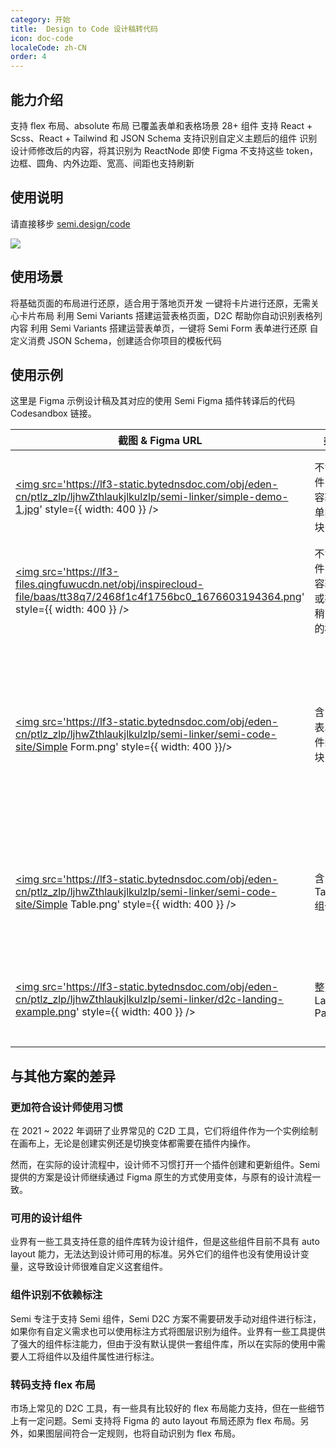 ```yaml
---
category: 开始
title:  Design to Code 设计稿转代码
icon: doc-code
localeCode: zh-CN
order: 4
---
```


## 能力介绍

<div>
    <Row gutter={[20, 20]}>
        <Col span={8}>
            <FeatureCard title='基础 UI 还原' >
                支持 flex 布局、absolute 布局
            </FeatureCard>
        </Col>
        <Col span={8}>
            <FeatureCard title='Semi 组件识别' >
                已覆盖表单和表格场景 28+ 组件
            </FeatureCard>
        </Col>
        <Col span={8}>
            <FeatureCard title='支持输出不同技术栈代码' >
                支持 React + Scss、React + Tailwind 和 JSON Schema
            </FeatureCard>
        </Col>
    </Row>
    <Row gutter={[20, 20]}>
        <Col span={8}>
            <FeatureCard title='支持识别其他主题组件' >
                支持识别自定义主题后的组件
            </FeatureCard>
        </Col>
        <Col span={8}>
            <FeatureCard title='嵌套组件和自定义内容识别' >
                识别设计师修改后的内容，将其识别为 ReactNode
            </FeatureCard>
        </Col>
        <Col span={8}>
            <FeatureCard title='支持刷新组件圆角、间距' >
                即使 Figma 不支持这些 token，边框、圆角、内外边距、宽高、间距也支持刷新
            </FeatureCard>
        </Col>
    </Row>
</div>

## 使用说明

请直接移步 <a href="https://semi.design/code" target="_blank">semi.design/code</a>

![](https://lf3-files.qingfuwucdn.net/obj/inspirecloud-file/baas/tt38q7/82069cd816533f91_1676604095341.png)

## 使用场景

<div>
    <Row gutter={[20, 20]}>
        <Col span={8}>
            <FeatureCard title='基础页面转码' >
                将基础页面的布局进行还原，适合用于落地页开发
            </FeatureCard>
        </Col>
        <Col span={8}>
            <FeatureCard title='卡片转码' >
                一键将卡片进行还原，无需关心卡片布局
            </FeatureCard>
        </Col>
        <Col span={8}>
            <FeatureCard title='表格页转码' >
                利用 Semi Variants 搭建运营表格页面，D2C 帮助你自动识别表格列内容
            </FeatureCard>
        </Col>
    </Row>
    <Row gutter={[20, 20]}>
        <Col span={8}>
            <FeatureCard title='表单页转码' >
                利用 Semi Variants 搭建运营表单页，一键将 Semi Form 表单进行还原
            </FeatureCard>
        </Col>
        <Col span={8}>
            <FeatureCard title='消费中间产物' >
                自定义消费 JSON Schema，创建适合你项目的模板代码
            </FeatureCard>
        </Col>
        <Col span={8}>
            <FeatureCard />
        </Col>
    </Row>
</div>

## 使用示例

这里是 Figma 示例设计稿及其对应的使用 Semi Figma 插件转译后的代码 Codesandbox 链接。  

| 截图 & Figma URL                                                                                                                                                                                                                                                                                                                               | 类型                                | 说明                                                | Codesandbox                                                                                  |
|------------------------------------------------------------------------------------------------------------------------------------------------------------------------------------------------------------------------------------------------------------------------------------------------------------------------------------------------|-----------------------------------|---------------------------------------------------|----------------------------------------------------------------------------------------------|
| <a href='https://www.figma.com/file/TlLeWouyImYUexTmhdLiIn/D2C-Getting-Start-Demo?node-id=5%3A2092' target="_blank" rel="noreferrer noopener"><img src='https://lf3-static.bytednsdoc.com/obj/eden-cn/ptlz_zlp/ljhwZthlaukjlkulzlp/semi-linker/simple-demo-1.jpg' style={{ width:  400 }} /></a>                                               | 不含组件，内容较简单的模块           | 可用于快速还原布局及内容                            | <a href='https://codesandbox.io/s/w1z9yx' target="_blank" rel="noreferrer noopener">Link</a> |
| <a href='https://www.figma.com/file/TlLeWouyImYUexTmhdLiIn/D2C-Getting-Start-Demo?node-id=1%3A275' target="_blank" rel="noreferrer noopener"><img src='https://lf3-files.qingfuwucdn.net/obj/inspirecloud-file/baas/tt38q7/2468f1c4f1756bc0_1676603194364.png' style={{ width:  400 }} /></a>                                                  | 不含组件，内容较多或布局稍复杂的模块 | 可用于快速还原布局及内容                            | <a href='https://codesandbox.io/s/905ncn' target="_blank" rel="noreferrer noopener">Link</a> |
| <a href='https://www.figma.com/file/TlLeWouyImYUexTmhdLiIn/D2C-Getting-Start-Demo%EF%BC%88Figma-Community%EF%BC%89?node-id=419%3A90854&t=PMnGQ3VQIoGQZZPl-4' target="_blank"><img src='https://lf3-static.bytednsdoc.com/obj/eden-cn/ptlz_zlp/ljhwZthlaukjlkulzlp/semi-linker/semi-code-site/Simple Form.png' style={{ width:  400 }}/></a>    | 含 Semi 表单组件的模块              | 可用于快速还原布局及内容，并识别出 Semi 组件的 Props | <a href='https://codesandbox.io/s/nzsf0j' target="_blank">Link</a>                           |
| <a href='https://www.figma.com/file/TlLeWouyImYUexTmhdLiIn/D2C-Getting-Start-Demo%EF%BC%88Figma-Community%EF%BC%89?node-id=419%3A128959&t=PMnGQ3VQIoGQZZPl-4' target="_blank"><img src='https://lf3-static.bytednsdoc.com/obj/eden-cn/ptlz_zlp/ljhwZthlaukjlkulzlp/semi-linker/semi-code-site/Simple Table.png' style={{ width:  400 }} /></a> | 含 Semi Table 组件                  | 可用于快速识别表格列、创建 Table                     | <a href='https://codesandbox.io/s/happy-browser-dt34sr' target="_blank">Link</a>             |
| <a href='https://www.figma.com/file/TlLeWouyImYUexTmhdLiIn/D2C-Getting-Start-Demo?node-id=1%3A276' target="_blank" rel="noreferrer noopener"><img src='https://lf3-static.bytednsdoc.com/obj/eden-cn/ptlz_zlp/ljhwZthlaukjlkulzlp/semi-linker/d2c-landing-example.png' style={{ width:  400 }} /></a>                                          | 整页 Landing Page                   | 可用于快速还原布局及内容                            | <a href='https://codesandbox.io/s/cvhhqt' target="_blank" rel="noreferrer noopener">Link</a> |

## 与其他方案的差异

### 更加符合设计师使用习惯

在 2021 ~ 2022 年调研了业界常见的 C2D 工具，它们将组件作为一个实例绘制在画布上，无论是创建实例还是切换变体都需要在插件内操作。

然而，在实际的设计流程中，设计师不习惯打开一个插件创建和更新组件。Semi 提供的方案是设计师继续通过 Figma 原生的方式使用变体，与原有的设计流程一致。

### 可用的设计组件

业界有一些工具支持任意的组件库转为设计组件，但是这些组件目前不具有 auto layout 能力，无法达到设计师可用的标准。另外它们的组件也没有使用设计变量，这导致设计师很难自定义这套组件。

### 组件识别不依赖标注

Semi 专注于支持 Semi 组件，Semi D2C 方案不需要研发手动对组件进行标注，如果你有自定义需求也可以使用标注方式将图层识别为组件。业界有一些工具提供了强大的组件标注能力，但由于没有默认提供一套组件库，所以在实际的使用中需要人工将组件以及组件属性进行标注。

### 转码支持 flex 布局

市场上常见的 D2C 工具，有一些具有比较好的 flex 布局能力支持，但在一些细节上有一定问题。Semi 支持将 Figma 的 auto layout 布局还原为 flex 布局。另外，如果图层间符合一定规则，也将自动识别为 flex 布局。